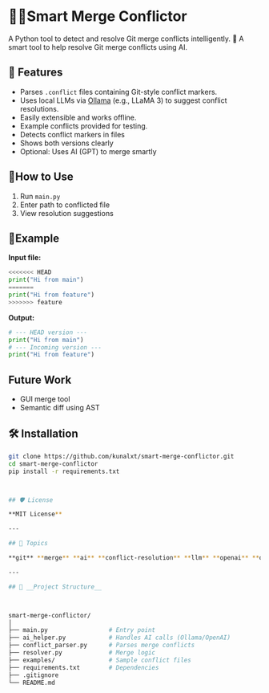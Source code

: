# 🧑‍💻Smart Merge Conflictor

A Python tool to detect and resolve Git merge conflicts intelligently.
🔀 A smart tool to help resolve Git merge conflicts using AI.


## 🚀 Features

- Parses `.conflict` files containing Git-style conflict markers.
- Uses local LLMs via [Ollama](https://ollama.com/) (e.g., LLaMA 3) to suggest conflict resolutions.
- Easily extensible and works offline.
- Example conflicts provided for testing.
- Detects conflict markers in files
- Shows both versions clearly
- Optional: Uses AI (GPT) to merge smartly

## 🧠How to Use
1. Run `main.py`
2. Enter path to conflicted file
3. View resolution suggestions

## 🧪Example

**Input file:**
```python
<<<<<<< HEAD
print("Hi from main")
=======
print("Hi from feature")
>>>>>>> feature
```

**Output:**
```python
# --- HEAD version ---
print("Hi from main")
# --- Incoming version ---
print("Hi from feature")
```

## Future Work
- GUI merge tool
- Semantic diff using AST



## 🛠️ Installation

```bash
git clone https://github.com/kunalxt/smart-merge-conflictor.git
cd smart-merge-conflictor
pip install -r requirements.txt



## 🛡 License

**MIT License**

---

## 📌 Topics

**git** **merge** **ai** **conflict-resolution** **llm** **openai** **ollama** **llama3**

---

## 📁 __Project Structure__



smart-merge-conflictor/
│
├── main.py                 # Entry point
├── ai_helper.py            # Handles AI calls (Ollama/OpenAI)
├── conflict_parser.py      # Parses merge conflicts
├── resolver.py             # Merge logic
├── examples/               # Sample conflict files
├── requirements.txt        # Dependencies
├── .gitignore
└── README.md
